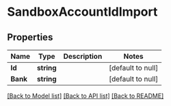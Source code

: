 # SandboxAccountIdImport

## Properties
Name | Type | Description | Notes
------------ | ------------- | ------------- | -------------
**Id** | **string** |  | [default to null]
**Bank** | **string** |  | [default to null]

[[Back to Model list]](../README.md#documentation-for-models) [[Back to API list]](../README.md#documentation-for-api-endpoints) [[Back to README]](../README.md)


